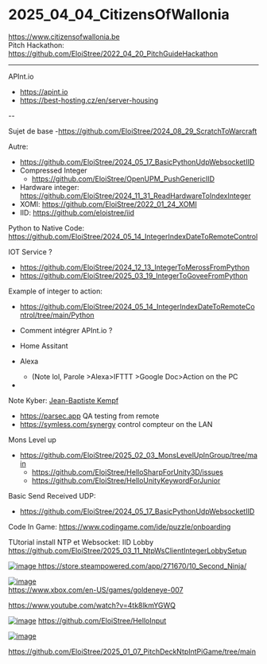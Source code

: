 # 2025_04_04_CitizensOfWallonia

https://www.citizensofwallonia.be   
Pitch Hackathon: https://github.com/EloiStree/2022_04_20_PitchGuideHackathon  


------

APInt.io
- https://apint.io
- https://best-hosting.cz/en/server-housing

--


Sujet de base
-https://github.com/EloiStree/2024_08_29_ScratchToWarcraft


Autre:
- https://github.com/EloiStree/2024_05_17_BasicPythonUdpWebsocketIID
- Compressed Integer
  -  https://github.com/EloiStree/OpenUPM_PushGenericIID
- Hardware integer: https://github.com/EloiStree/2024_11_31_ReadHardwareToIndexInteger
- XOMI: https://github.com/EloiStree/2022_01_24_XOMI
- IID: https://github.com/eloistree/iid


Python to Native Code:
https://github.com/EloiStree/2024_05_14_IntegerIndexDateToRemoteControl

IOT Service ?
- https://github.com/EloiStree/2024_12_13_IntegerToMerossFromPython
- https://github.com/EloiStree/2025_03_19_IntegerToGoveeFromPython

Example of integer to action:
- https://github.com/EloiStree/2024_05_14_IntegerIndexDateToRemoteControl/tree/main/Python

- Comment intégrer APInt.io ?
 - Home Assitant
 - Alexa
   - (Note lol, Parole >Alexa>IFTTT >Google Doc>Action on the PC 
 - 


Note Kyber:  [Jean-Baptiste Kempf](https://www.youtube.com/watch?v=0Vtg245ZDbU)
- https://parsec.app QA testing from remote
- https://symless.com/synergy control compteur on the LAN

Mons Level up
- https://github.com/EloiStree/2025_02_03_MonsLevelUpInGroup/tree/main
  -  https://github.com/EloiStree/HelloSharpForUnity3D/issues
  -  https://github.com/EloiStree/HelloUnityKeywordForJunior
 
Basic Send Received UDP:
- https://github.com/EloiStree/2024_05_17_BasicPythonUdpWebsocketIID

Code In Game: https://www.codingame.com/ide/puzzle/onboarding


TUtorial install NTP et Websocket:  IID Lobby 
https://github.com/EloiStree/2025_03_11_NtpWsClientIntegerLobbySetup


[![image](https://github.com/user-attachments/assets/f9a26a0e-0845-49d3-bb1e-d4e7658176a4)
](https://store.steampowered.com/app/271670/10_Second_Ninja/)
https://store.steampowered.com/app/271670/10_Second_Ninja/


[![image](https://github.com/user-attachments/assets/fda7e8ab-02b2-403d-a648-ac591755a91c)
](https://www.xbox.com/en-US/games/goldeneye-007)  
https://www.xbox.com/en-US/games/goldeneye-007  



https://www.youtube.com/watch?v=4tk8lkmYGWQ


[![image](https://github.com/user-attachments/assets/dc4114e0-b2da-4c4d-add6-5c2971368816)](https://github.com/EloiStree/HelloInput)
https://github.com/EloiStree/HelloInput

[![image](https://github.com/user-attachments/assets/cfac0858-bf5a-4b2e-bc28-68bc4dd16176)](https://github.com/EloiStree/2025_01_07_PitchDeckNtpIntPiGame/tree/main)

https://github.com/EloiStree/2025_01_07_PitchDeckNtpIntPiGame/tree/main  


